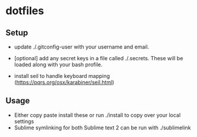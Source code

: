 dotfiles
========

## Setup

+  update ./.gitconfig-user with your username and email.

+ [optional] add any secret keys in a file called ./.secrets. These will be loaded along with your bash profile.

+ install seil to handle keyboard mapping (https://pqrs.org/osx/karabiner/seil.html)

## Usage

+ Either copy paste install these or run ./install to copy over your local settings
+ Sublime symlinking for both Sublime text 2 can be run with ./sublimelink